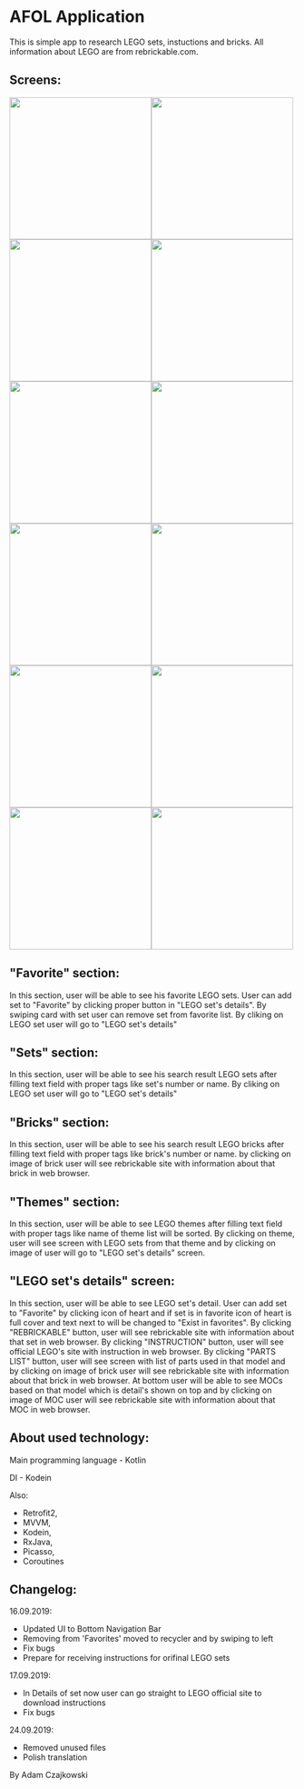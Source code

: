 # AFOL Application

This is simple app to research LEGO sets, instuctions and bricks. All information about LEGO are from rebrickable.com. 

Screens:
---------------------------
<img src="https://i.ibb.co/xDdW6Fw/Screenshot-1569305217.png" width=250><img src="https://i.ibb.co/pjcy52j/Screenshot-1569305288.png" width=250><img src="https://i.ibb.co/tQW4BDZ/Screenshot-1569305303.png" width=250><img src="https://i.ibb.co/ZLy09qf/Screenshot-1569305311.png" width=250><img src="https://i.ibb.co/VC6nNJq/Screenshot-1569305322.png" width=250><img src="https://i.ibb.co/Z8dZZG7/Screenshot-1569305332.png" width=250><img src="https://i.ibb.co/PW9bs5x/Screenshot-1569305358.png" width=250><img src="https://i.ibb.co/QrSSJzQ/Screenshot-1569305363.png" width=250><img src="https://i.ibb.co/LhdbH7j/Screenshot-1569305371.png" width=250><img src="https://i.ibb.co/fMmjMdy/Screenshot-1569305377.png" width=250><img src="https://i.ibb.co/g4J4PZG/Screenshot-1569305419.png" width=250><img src="https://i.ibb.co/f26K5Wp/Screenshot-1569305439.png" width=250>

"Favorite" section:
-----------------------------
In this section, user will be able to see his favorite LEGO sets. User can add set to "Favorite" by clicking proper button in "LEGO set's details".
By swiping card with set user can remove set from favorite list.
By cliking on LEGO set user will go to "LEGO set's details"

"Sets" section:
------------------------------
In this section, user will be able to see his search result LEGO sets after filling text field with proper tags like set's number or name. 
By cliking on LEGO set user will go to "LEGO set's details"

"Bricks" section:
-------------------------------
In this section, user will be able to see his search result LEGO bricks after filling text field with proper tags like brick's number or name. 
by clicking on image of brick user will see rebrickable site with information about that brick in web browser.

"Themes" section:
-------------------------------
In this section, user will be able to see LEGO themes after filling text field with proper tags like name of theme list will be sorted. 
By clicking on theme, user will see screen with LEGO sets from that theme and by clicking on image of user will go to "LEGO set's details" screen. 

"LEGO set's details" screen:
-------------------------------
In this section, user will be able to see LEGO set's detail. User can add set to "Favorite" by clicking icon of heart and if set is in favorite icon of heart is full cover and text next to will be changed to "Exist in favorites".
By clicking "REBRICKABLE" button, user will see rebrickable site with information about that set in web browser.
By clicking "INSTRUCTION" button, user will see official LEGO's site with instruction in web browser.
By clicking "PARTS LIST" button, user will see screen with list of parts used in that model and by clicking on image of brick user will see rebrickable site with information about that brick in web browser.
At bottom user will be able to see MOCs based on that model which is detail's shown on top and by clicking on image of MOC user will see rebrickable site with information about that MOC in web browser.

About used technology:
-----------------------------
Main programming language - Kotlin

DI - Kodein

Also:
- Retrofit2,
- MVVM,
- Kodein,
- RxJava,
- Picasso,
- Coroutines

Changelog: 
--------------------------
16.09.2019: 
 - Updated UI to Bottom Navigation Bar
 - Removing from 'Favorites' moved to recycler and by swiping to left 
 - Fix bugs 
 - Prepare for receiving instructions for orifinal LEGO sets

17.09.2019:
 - In Details of set now user can go straight to LEGO official site to download instructions
 - Fix bugs
 
 24.09.2019:
 - Removed unused files
 - Polish translation
 
By Adam Czajkowski
